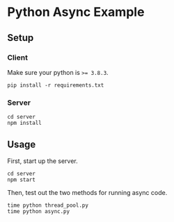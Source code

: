 # Python Async Example

## Setup

### Client

Make sure your python is `>= 3.8.3`.

```shell
pip install -r requirements.txt
```

### Server

```shell
cd server
npm install
```

## Usage

First, start up the server.

```shell
cd server
npm start
```

Then, test out the two methods for running async code.

```shell
time python thread_pool.py
time python async.py
```
